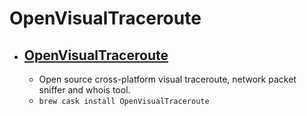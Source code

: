 # OpenVisualTraceroute
- [OpenVisualTraceroute](https://visualtraceroute.net/)
  - 
  - Open source cross-platform visual traceroute, network packet sniffer and whois tool.
  - `brew cask install OpenVisualTraceroute`
